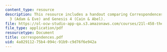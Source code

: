 ```yaml
---
content_type: resource
description: This resource includes a handout comparing Correspondences between Genesis
  3 (Adam & Eve) and Genesis 4 (Cain & Abel).
file: https://ol-ocw-studio-app-qa.s3.amazonaws.com/courses/21l-458-the-bible-spring-2007/4a82911275b4094c91b9c9d76f6e942a_correspondences.pdf
file_type: application/pdf
resourcetype: Document
title: correspondences.pdf
uid: 4a829112-75b4-094c-91b9-c9d76f6e942a
---
```

